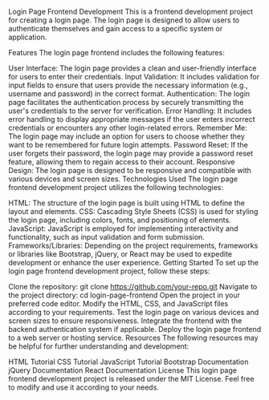 Login Page Frontend Development
This is a frontend development project for creating a login page. The login page is designed to allow users to authenticate themselves and gain access to a specific system or application.

Features
The login page frontend includes the following features:

User Interface: The login page provides a clean and user-friendly interface for users to enter their credentials.
Input Validation: It includes validation for input fields to ensure that users provide the necessary information (e.g., username and password) in the correct format.
Authentication: The login page facilitates the authentication process by securely transmitting the user's credentials to the server for verification.
Error Handling: It includes error handling to display appropriate messages if the user enters incorrect credentials or encounters any other login-related errors.
Remember Me: The login page may include an option for users to choose whether they want to be remembered for future login attempts.
Password Reset: If the user forgets their password, the login page may provide a password reset feature, allowing them to regain access to their account.
Responsive Design: The login page is designed to be responsive and compatible with various devices and screen sizes.
Technologies Used
The login page frontend development project utilizes the following technologies:

HTML: The structure of the login page is built using HTML to define the layout and elements.
CSS: Cascading Style Sheets (CSS) is used for styling the login page, including colors, fonts, and positioning of elements.
JavaScript: JavaScript is employed for implementing interactivity and functionality, such as input validation and form submission.
Frameworks/Libraries: Depending on the project requirements, frameworks or libraries like Bootstrap, jQuery, or React may be used to expedite development or enhance the user experience.
Getting Started
To set up the login page frontend development project, follow these steps:

Clone the repository: git clone https://github.com/your-repo.git
Navigate to the project directory: cd login-page-frontend
Open the project in your preferred code editor.
Modify the HTML, CSS, and JavaScript files according to your requirements.
Test the login page on various devices and screen sizes to ensure responsiveness.
Integrate the frontend with the backend authentication system if applicable.
Deploy the login page frontend to a web server or hosting service.
Resources
The following resources may be helpful for further understanding and development:

HTML Tutorial
CSS Tutorial
JavaScript Tutorial
Bootstrap Documentation
jQuery Documentation
React Documentation
License
This login page frontend development project is released under the MIT License. Feel free to modify and use it according to your needs.
